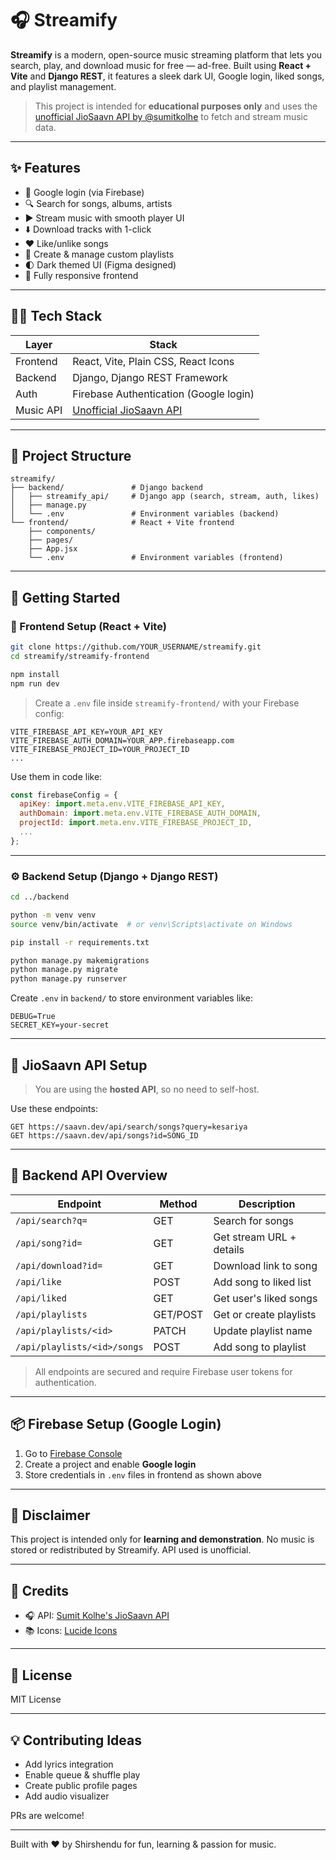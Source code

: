 # 🎧 Streamify

**Streamify** is a modern, open-source music streaming platform that lets you search, play, and download music for free — ad-free. Built using **React + Vite** and **Django REST**, it features a sleek dark UI, Google login, liked songs, and playlist management.

> This project is intended for **educational purposes only** and uses the [unofficial JioSaavn API by @sumitkolhe](https://github.com/sumitkolhe/jiosaavn-api) to fetch and stream music data.

---

## ✨ Features

* 🔐 Google login (via Firebase)
* 🔍 Search for songs, albums, artists
* ▶️ Stream music with smooth player UI
* ⬇️ Download tracks with 1-click
* ❤️ Like/unlike songs
* 📂 Create & manage custom playlists
* 🌓 Dark themed UI (Figma designed)
* 📱 Fully responsive frontend

---

## 🧑‍💻 Tech Stack

| Layer     | Stack                                                                 |
| --------- | --------------------------------------------------------------------- |
| Frontend  | React, Vite, Plain CSS, React Icons                                  |
| Backend   | Django, Django REST Framework                                         |
| Auth      | Firebase Authentication (Google login)                                |
| Music API | [Unofficial JioSaavn API](https://github.com/sumitkolhe/jiosaavn-api) |

---

## 📁 Project Structure

```
streamify/
├── backend/               # Django backend
│   ├── streamify_api/     # Django app (search, stream, auth, likes)
│   ├── manage.py
│   └── .env               # Environment variables (backend)
└── frontend/              # React + Vite frontend
    ├── components/
    ├── pages/
    ├── App.jsx
    └── .env               # Environment variables (frontend)
```

---

## 🚀 Getting Started

### 🔧 Frontend Setup (React + Vite)

```bash
git clone https://github.com/YOUR_USERNAME/streamify.git
cd streamify/streamify-frontend

npm install
npm run dev
```

> Create a `.env` file inside `streamify-frontend/` with your Firebase config:

```env
VITE_FIREBASE_API_KEY=YOUR_API_KEY
VITE_FIREBASE_AUTH_DOMAIN=YOUR_APP.firebaseapp.com
VITE_FIREBASE_PROJECT_ID=YOUR_PROJECT_ID
...
```

Use them in code like:

```js
const firebaseConfig = {
  apiKey: import.meta.env.VITE_FIREBASE_API_KEY,
  authDomain: import.meta.env.VITE_FIREBASE_AUTH_DOMAIN,
  projectId: import.meta.env.VITE_FIREBASE_PROJECT_ID,
  ...
};
```

---

### ⚙️ Backend Setup (Django + Django REST)

```bash
cd ../backend

python -m venv venv
source venv/bin/activate  # or venv\Scripts\activate on Windows

pip install -r requirements.txt

python manage.py makemigrations
python manage.py migrate
python manage.py runserver
```

Create `.env` in `backend/` to store environment variables like:

```env
DEBUG=True
SECRET_KEY=your-secret
```

---

## 🔌 JioSaavn API Setup

> You are using the **hosted API**, so no need to self-host.

Use these endpoints:

```http
GET https://saavn.dev/api/search/songs?query=kesariya
GET https://saavn.dev/api/songs?id=SONG_ID
```

---

## 🧠 Backend API Overview

| Endpoint                    | Method   | Description              |
| --------------------------- | -------- | ------------------------ |
| `/api/search?q=`            | GET      | Search for songs         |
| `/api/song?id=`             | GET      | Get stream URL + details |
| `/api/download?id=`         | GET      | Download link to song    |
| `/api/like`                 | POST     | Add song to liked list   |
| `/api/liked`                | GET      | Get user's liked songs   |
| `/api/playlists`            | GET/POST | Get or create playlists  |
| `/api/playlists/<id>`       | PATCH    | Update playlist name     |
| `/api/playlists/<id>/songs` | POST     | Add song to playlist     |

> All endpoints are secured and require Firebase user tokens for authentication.

---

## 📦 Firebase Setup (Google Login)

1. Go to [Firebase Console](https://console.firebase.google.com/)
2. Create a project and enable **Google login**
3. Store credentials in `.env` files in frontend as shown above

---

## 🛑 Disclaimer

This project is intended only for **learning and demonstration**. No music is stored or redistributed by Streamify. API used is unofficial.

---

## 🙌 Credits

* 🎧 API: [Sumit Kolhe's JioSaavn API](https://github.com/sumitkolhe/jiosaavn-api)
* 📚 Icons: [Lucide Icons](https://lucide.dev)

---

## 📜 License

MIT License

---

## 💡 Contributing Ideas

* Add lyrics integration
* Enable queue & shuffle play
* Create public profile pages
* Add audio visualizer

PRs are welcome!

---

Built with ❤️ by Shirshendu for fun, learning & passion for music.
